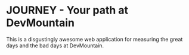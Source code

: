 # JOURNEY - Your path at DevMountain

This is a disgustingly awesome web application for measuring the great days and the bad days at DevMountain.
